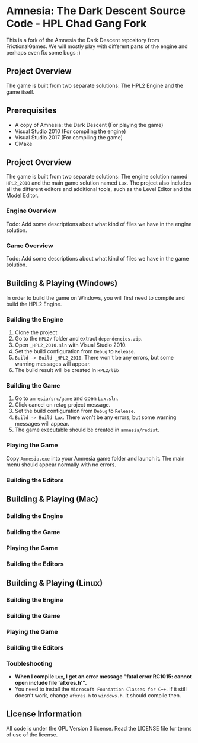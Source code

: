 # Amnesia: The Dark Descent Source Code - HPL Chad Gang Fork

This is a fork of the Amnesia the Dark Descent repository from FrictionalGames. We will mostly play with different parts of the engine and perhaps even fix some bugs :)

## Project Overview
The game is built from two separate solutions: The HPL2 Engine and the game itself.

## Prerequisites

- A copy of Amnesia: the Dark Descent (For playing the game)
- Visual Studio 2010 (For compiling the engine)
- Visual Studio 2017 (For compiling the game)
- CMake

## Project Overview
The game is built from two separate solutions: The engine solution named `HPL2_2010` and the main game solution named `Lux`.
The project also includes all the different editors and additional tools, such as the Level Editor and the Model Editor.

### Engine Overview
Todo: Add some descriptions about what kind of files we have in the engine solution.

### Game Overview
Todo: Add some descriptions about what kind of files we have in the game solution.

## Building & Playing (Windows)
In order to build the game on Windows, you will first need to compile and build the HPL2 Engine.

### Building the Engine 
1. Clone the project
2. Go to the `HPL2/` folder and extract `dependencies.zip`.
3. Open `_HPL2_2010.sln` with Visual Studio 2010.
4. Set the build configuration from `Debug` to `Release`.
5. `Build -> Build _HPL2_2010`. There won't be any errors, but some warning messages will appear.
6. The build result will be created in `HPL2/lib`

### Building the Game
1. Go to `amnesia/src/game` and open `Lux.sln`.
2. Click cancel on retag project message.
3. Set the build configuration from `Debug` to `Release`.
4. `Build -> Build Lux`.  There won't be any errors, but some warning messages will appear.
5. The game executable should be created in `amnesia/redist`.

### Playing the Game
Copy `Amnesia.exe` into your Amnesia game folder and launch it. The main menu should appear normally with no errors.

### Building the Editors

## Building & Playing (Mac)

### Building the Engine 

### Building the Game

### Playing the Game

### Building the Editors

## Building & Playing (Linux)

### Building the Engine 

### Building the Game

### Playing the Game

### Building the Editors

### Toubleshooting
* **When I compile `Lux`, I get an error message "fatal error RC1015: cannot open include file 'afxres.h'".**
* You need to install the `Microsoft Foundation Classes for C++`. If it still doesn't work, change `afxres.h` to `windows.h`. It should compile then.

## License Information
All code is under the GPL Version 3 license. Read the LICENSE file for terms of use of the license.
